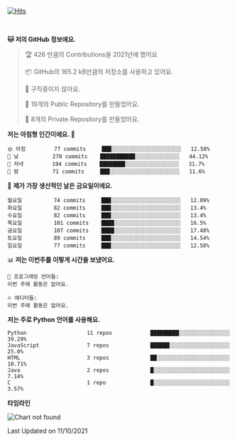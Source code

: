 [![Hits](https://hits.seeyoufarm.com/api/count/incr/badge.svg?url=https%3A%2F%2Fgithub.com%2FSoohan-Park&count_bg=%23000000&title_bg=%23828282&icon=gradle.svg&icon_color=%23FFFFFF&title=Visited&edge_flat=false)](https://hits.seeyoufarm.com)  

<br/>

<!--START_SECTION:waka-->
**🐱 저의 GitHub 정보에요.** 

> 🏆 426 만큼의 Contributions을 2021년에 했어요
 > 
> 📦 GitHub의 165.2 kB만큼의 저장소를 사용하고 있어요. 
 > 
> 🚫 구직중이지 않아요.
 > 
> 📜 19개의 Public Repository를 만들었어요. 
 > 
> 🔑 8개의 Private Repository를 만들었어요.  
 > 
**저는 아침형 인간이에요. 🐤** 

```text
🌞 아침         77 commits     ███░░░░░░░░░░░░░░░░░░░░░░   12.58% 
🌆 낮　         270 commits    ███████████░░░░░░░░░░░░░░   44.12% 
🌃 저녁         194 commits    ████████░░░░░░░░░░░░░░░░░   31.7% 
🌙 밤　         71 commits     ███░░░░░░░░░░░░░░░░░░░░░░   11.6%

```
📅 **제가 가장 생산적인 날은 금요일이에요.** 

```text
월요일          74 commits     ███░░░░░░░░░░░░░░░░░░░░░░   12.09% 
화요일          82 commits     ███░░░░░░░░░░░░░░░░░░░░░░   13.4% 
수요일          82 commits     ███░░░░░░░░░░░░░░░░░░░░░░   13.4% 
목요일          101 commits    ████░░░░░░░░░░░░░░░░░░░░░   16.5% 
금요일          107 commits    ████░░░░░░░░░░░░░░░░░░░░░   17.48% 
토요일          89 commits     ███░░░░░░░░░░░░░░░░░░░░░░   14.54% 
일요일          77 commits     ███░░░░░░░░░░░░░░░░░░░░░░   12.58%

```


📊 **저는 이번주를 이렇게 시간을 보냈어요.** 

```text
💬 프로그래밍 언어들: 
이번 주에 활동은 없어요.

🔥 에디터들: 
이번 주에 활동은 없어요.

```

**저는 주로 Python 언어를 사용해요.** 

```text
Python                   11 repos            █████████░░░░░░░░░░░░░░░░   39.29% 
JavaScript               7 repos             ██████░░░░░░░░░░░░░░░░░░░   25.0% 
HTML                     3 repos             ██░░░░░░░░░░░░░░░░░░░░░░░   10.71% 
Java                     2 repos             █░░░░░░░░░░░░░░░░░░░░░░░░   7.14% 
C                        1 repo              █░░░░░░░░░░░░░░░░░░░░░░░░   3.57%

```


**타임라인**

![Chart not found](https://raw.githubusercontent.com/Soohan-Park/Soohan-Park/master/charts/bar_graph.png) 


 Last Updated on 11/10/2021
<!--END_SECTION:waka-->
